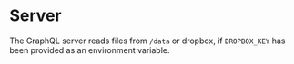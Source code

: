 # Server
The GraphQL server reads files from ```/data``` or dropbox, if ```DROPBOX_KEY``` has been provided as an environment variable.